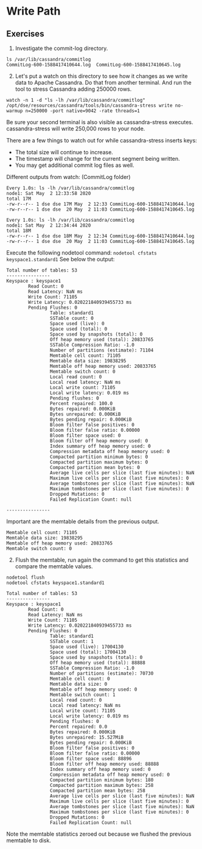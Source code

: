 # Write Path

## Exercises

1. Investigate the commit-log directory.

```
ls /var/lib/cassandra/commitlog
CommitLog-600-1588417410644.log  CommitLog-600-1588417410645.log
```

2. Let's put a watch on this directory to see how it changes as we write data to Apache Cassandra. Do that from another terminal. And run the tool to stress Cassandra adding 250000 rows.

```
watch -n 1 -d "ls -lh /var/lib/cassandra/commitlog"
/opt/dse/resources/cassandra/tools/bin/cassandra-stress write no-warmup n=250000 -port native=9042 -rate threads=1
```

Be sure your second terminal is also visible as cassandra-stress executes. cassandra-stress will write 250,000 rows to your node.

There are a few things to watch out for while cassandra-stress inserts keys:

* The total size will continue to increase.
* The timestamp will change for the current segment being written.
* You may get additional commit log files as well.

Different outputs from watch: (CommitLog folder)

```
Every 1.0s: ls -lh /var/lib/cassandra/commitlog                                                                                                  node1: Sat May  2 12:33:58 2020
total 17M
-rw-r--r-- 1 dse dse 17M May  2 12:33 CommitLog-600-1588417410644.log
-rw-r--r-- 1 dse dse  20 May  2 11:03 CommitLog-600-1588417410645.log

Every 1.0s: ls -lh /var/lib/cassandra/commitlog                                                                                                  node1: Sat May  2 12:34:44 2020
total 18M
-rw-r--r-- 1 dse dse 18M May  2 12:34 CommitLog-600-1588417410644.log
-rw-r--r-- 1 dse dse  20 May  2 11:03 CommitLog-600-1588417410645.log
```

Execute the following nodetool command: `nodetool cfstats keyspace1.standard1` See below the output:

```
Total number of tables: 53
----------------
Keyspace : keyspace1
        Read Count: 0
        Read Latency: NaN ms
        Write Count: 71105
        Write Latency: 0.020221840939455733 ms
        Pending Flushes: 0
                Table: standard1
                SSTable count: 0
                Space used (live): 0
                Space used (total): 0
                Space used by snapshots (total): 0
                Off heap memory used (total): 20833765
                SSTable Compression Ratio: -1.0
                Number of partitions (estimate): 71104
                Memtable cell count: 71105
                Memtable data size: 19838295
                Memtable off heap memory used: 20833765
                Memtable switch count: 0
                Local read count: 0
                Local read latency: NaN ms
                Local write count: 71105
                Local write latency: 0.019 ms
                Pending flushes: 0
                Percent repaired: 100.0
                Bytes repaired: 0.000KiB
                Bytes unrepaired: 0.000KiB
                Bytes pending repair: 0.000KiB
                Bloom filter false positives: 0
                Bloom filter false ratio: 0.00000
                Bloom filter space used: 0
                Bloom filter off heap memory used: 0
                Index summary off heap memory used: 0
                Compression metadata off heap memory used: 0
                Compacted partition minimum bytes: 0
                Compacted partition maximum bytes: 0
                Compacted partition mean bytes: 0
                Average live cells per slice (last five minutes): NaN
                Maximum live cells per slice (last five minutes): 0
                Average tombstones per slice (last five minutes): NaN
                Maximum tombstones per slice (last five minutes): 0
                Dropped Mutations: 0
                Failed Replication Count: null

----------------
```

Important are the memtable details from the previous output.

```
Memtable cell count: 71105
Memtable data size: 19838295
Memtable off heap memory used: 20833765
Memtable switch count: 0
```

2. Flush the memtable, run again the command to get this statistics and compare the memtable values.

```
nodetool flush
nodetool cfstats keyspace1.standard1

Total number of tables: 53
----------------
Keyspace : keyspace1
        Read Count: 0
        Read Latency: NaN ms
        Write Count: 71105
        Write Latency: 0.020221840939455733 ms
        Pending Flushes: 0
                Table: standard1
                SSTable count: 1
                Space used (live): 17004130
                Space used (total): 17004130
                Space used by snapshots (total): 0
                Off heap memory used (total): 88888
                SSTable Compression Ratio: -1.0
                Number of partitions (estimate): 70730
                Memtable cell count: 0
                Memtable data size: 0
                Memtable off heap memory used: 0
                Memtable switch count: 1
                Local read count: 0
                Local read latency: NaN ms
                Local write count: 71105
                Local write latency: 0.019 ms
                Pending flushes: 0
                Percent repaired: 0.0
                Bytes repaired: 0.000KiB
                Bytes unrepaired: 15.527MiB
                Bytes pending repair: 0.000KiB
                Bloom filter false positives: 0
                Bloom filter false ratio: 0.00000
                Bloom filter space used: 88896
                Bloom filter off heap memory used: 88888
                Index summary off heap memory used: 0
                Compression metadata off heap memory used: 0
                Compacted partition minimum bytes: 180
                Compacted partition maximum bytes: 258
                Compacted partition mean bytes: 258
                Average live cells per slice (last five minutes): NaN
                Maximum live cells per slice (last five minutes): 0
                Average tombstones per slice (last five minutes): NaN
                Maximum tombstones per slice (last five minutes): 0
                Dropped Mutations: 0
                Failed Replication Count: null
```

Note the memtable statistics zeroed out because we flushed the previous memtable to disk.